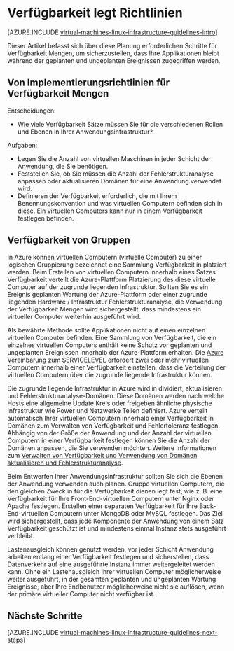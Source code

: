 <properties
    pageTitle="Verfügbarkeit festlegen Richtlinien | Microsoft Azure"
    description="Lernen Sie die wichtigsten Planung und Implementierung Richtlinien zur Bereitstellung von Verfügbarkeit Datensätze in Azure-Infrastrukturdiensten aus."
    documentationCenter=""
    services="virtual-machines-linux"
    authors="iainfoulds"
    manager="timlt"
    editor=""
    tags="azure-resource-manager"/>

<tags
    ms.service="virtual-machines-linux"
    ms.workload="infrastructure-services"
    ms.tgt_pltfrm="vm-linux"
    ms.devlang="na"
    ms.topic="article"
    ms.date="09/08/2016"
    ms.author="iainfou"/>

# <a name="availability-sets-guidelines"></a>Verfügbarkeit legt Richtlinien

[AZURE.INCLUDE [virtual-machines-linux-infrastructure-guidelines-intro](../../includes/virtual-machines-linux-infrastructure-guidelines-intro.md)] 

Dieser Artikel befasst sich über diese Planung erforderlichen Schritte für Verfügbarkeit Mengen, um sicherzustellen, dass Ihre Applikationen bleibt während der geplanten und ungeplanten Ereignissen zugegriffen werden.

## <a name="implementation-guidelines-for-availability-sets"></a>Von Implementierungsrichtlinien für Verfügbarkeit Mengen

Entscheidungen:

- Wie viele Verfügbarkeit Sätze müssen Sie für die verschiedenen Rollen und Ebenen in Ihrer Anwendungsinfrastruktur?

Aufgaben:

- Legen Sie die Anzahl von virtuellen Maschinen in jeder Schicht der Anwendung, die Sie benötigen.
- Feststellen Sie, ob Sie müssen die Anzahl der Fehlerstrukturanalyse anpassen oder aktualisieren Domänen für eine Anwendung verwendet wird.
- Definieren der Verfügbarkeit erforderlich, die mit Ihrem Benennungskonvention und was virtuellen Computern befinden sich in diese. Ein virtuellen Computers kann nur in einem Verfügbarkeit festlegen befinden. 

## <a name="availability-sets"></a>Verfügbarkeit von Gruppen

In Azure können virtuellen Computern (virtuelle Computer) zu einer logischen Gruppierung bezeichnet eine Sammlung Verfügbarkeit in platziert werden. Beim Erstellen von virtuellen Computern innerhalb eines Satzes Verfügbarkeit verteilt die Azure-Plattform Platzierung des diese virtuelle Computer auf der zugrunde liegenden Infrastruktur. Sollten Sie es ein Ereignis geplanten Wartung der Azure-Plattform oder einer zugrunde liegenden Hardware / Infrastruktur Fehlerstrukturanalyse, die Verwendung der Verfügbarkeit Mengen wird sichergestellt, dass mindestens ein virtueller Computer weiterhin ausgeführt wird.

Als bewährte Methode sollte Applikationen nicht auf einen einzelnen virtuellen Computer befinden. Eine Sammlung von Verfügbarkeit, die ein einzelnes virtuellen Computers enthält keine Schutz vor geplanten und ungeplanten Ereignissen innerhalb der Azure-Plattform erhalten. Die [Azure Vereinbarung zum SERVICELEVEL](https://azure.microsoft.com/support/legal/sla/virtual-machines) erfordert zwei oder mehr virtuellen Computern innerhalb einer Verfügbarkeit einstellen, dass die Verteilung der virtuellen Computern über die zugrunde liegende Infrastruktur können.

Die zugrunde liegende Infrastruktur in Azure wird in dividiert, aktualisieren und Fehlerstrukturanalyse-Domänen. Diese Domänen werden nach welche Hosts eine allgemeine Update Kreis oder freigeben ähnliche physische Infrastruktur wie Power und Netzwerke Teilen definiert. Azure verteilt automatisch Ihrer virtuellen Computern innerhalb einer Verfügbarkeit in Domänen zum Verwalten von Verfügbarkeit und Fehlertoleranz festlegen. Abhängig von der Größe der Anwendung und der Anzahl der virtuellen Computern in einer Verfügbarkeit festlegen können Sie die Anzahl der Domänen anpassen, die Sie verwenden möchten. Weitere Informationen zum [Verwalten von Verfügbarkeit und Verwendung von Domänen aktualisieren und Fehlerstrukturanalyse](virtual-machines-linux-manage-availability.md).

Beim Entwerfen Ihrer Anwendungsinfrastruktur sollten Sie sich die Ebenen der Anwendung verwenden auch planen. Gruppe virtuellen Computern, die den gleichen Zweck in für die Verfügbarkeit dienen legt fest, wie z. B. eine Verfügbarkeit für Ihre Front-End-virtuellen Computern unter Nginx oder Apache festlegen. Erstellen einer separaten Verfügbarkeit für Ihre Back-End-virtuellen Computern unter MongoDB oder MySQL festlegen. Das Ziel wird sichergestellt, dass jede Komponente der Anwendung von einem Satz Verfügbarkeit geschützt ist und mindestens einmal Instanz stets ausgeführt verbleibt.

Lastenausgleich können genutzt werden, vor jeder Schicht Anwendung arbeiten entlang einer Verfügbarkeit festlegen und sicherstellen, dass Datenverkehr auf eine ausgeführte Instanz immer weitergeleitet werden kann. Ohne ein Lastenausgleich Ihrer virtuellen Computer möglicherweise weiter ausgeführt, in der gesamten geplanten und ungeplanten Wartung Ereignisse, aber Ihre Endbenutzer möglicherweise nicht sie auflösen, wenn der primäre virtueller Computer nicht verfügbar ist.


## <a name="next-steps"></a>Nächste Schritte
[AZURE.INCLUDE [virtual-machines-linux-infrastructure-guidelines-next-steps](../../includes/virtual-machines-linux-infrastructure-guidelines-next-steps.md)] 